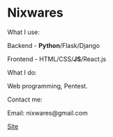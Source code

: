 <h1>Nixwares</h1>
<p>What I use:</p>
<p>Backend - <b>Python</b>/Flask/Django</p>
<p>Frontend - HTML/CSS/<b>JS</b>/React.js</p>
<p>What I do:</p>
<p>Web programming, Pentest.</p>
<p>Contact me:</p>
<p>Email: nixwares@gmail.com</p>
<p><a href='https://nixwares.github.io/Site/'>Site</a></p>
